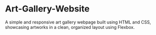 # Art-Gallery-Website
A simple and responsive art gallery webpage built using HTML and CSS, showcasing artworks in a clean, organized layout using Flexbox.
